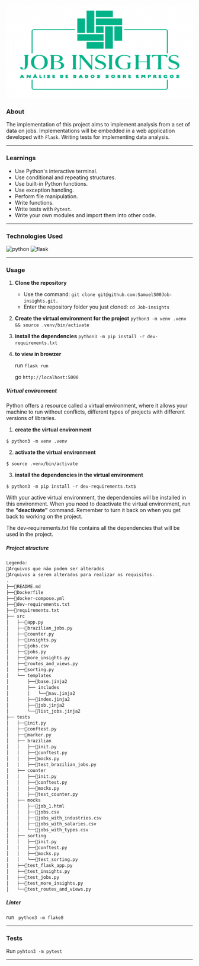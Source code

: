 ![capa](.images/readme-capa.png)

### About

The implementation of this project aims to implement analysis from a set of data on jobs. Implementations will be embedded in a web application developed with `Flask`. Writing tests for implementing data analysis.

---

### Learnings

* Use Python's interactive terminal.
* Use conditional and repeating structures.
* Use built-in Python functions.
* Use exception handling.
* Perform file manipulation.
* Write functions.
* Write tests with `Pytest`.
* Write your own modules and import them into other code.

---

### Technologies Used

![python](https://img.shields.io/badge/Python-3776AB?style=for-the-badge&logo=python&logoColor=white) ![flask](https://img.shields.io/badge/Flask-000000?style=for-the-badge&logo=flask&logoColor=white)

---

### Usage

1. **Clone the repository**

   * Use the command: `git clone git@github.com:SamuelS00Job-insights.git.`
   * Enter the repository folder you just cloned: `cd Job-insights`
2. **Create the virtual environment for the project**
   `python3 -m venv .venv && source .venv/bin/activate`
3. **install the dependencies**
   `python3 -m pip install -r dev-requirements.txt`
4. **to view in browzer**

   run `flask run`

   go `http://localhost:5000`

##### Virtual environment

Python offers a resource called a virtual environment, where it allows your machine to run without conflicts, different types of projects with different versions of libraries.

1. **create the virtual environment**

```shell
$ python3 -m venv .venv
```

2. **activate the virtual environment**

```shell
$ source .venv/bin/activate
```

3. **install the dependencies in the virtual environment**

```shell
$ python3 -m pip install -r dev-requirements.txt$
```

With your active virtual environment, the dependencies will be installed in this environment. When you need to deactivate the virtual environment, run the **"**deactivate**"** command. Remember to turn it back on when you get back to working on the project.

The dev-requirements.txt file contains all the dependencies that will be used in the project.

##### Project structure

```
Legenda:
🔸Arquivos que não podem ser alterados
🔹Arquivos a serem alterados para realizar os requisitos.
.
├──🔸README.md
├──🔸Dockerfile
├──🔸docker-compose.yml
├──🔸dev-requirements.txt
├──🔸requirements.txt
├── src
│   ├──🔸app.py
│   ├──🔸brazilian_jobs.py
│   ├──🔸counter.py
│   ├──🔹insights.py
│   ├──🔸jobs.csv
│   ├──🔹jobs.py
│   ├──🔸more_insights.py
│   ├──🔹routes_and_views.py
│   ├──🔸sorting.py
│   └── templates
│       ├──🔸base.jinja2
│       ├── includes
│       │   └──🔸nav.jinja2
│       ├──🔸index.jinja2
│       ├──🔸job.jinja2
│       └──🔸list_jobs.jinja2
├── tests
│   ├──🔸init.py
│   ├──🔸conftest.py
│   ├──🔸marker.py
│   ├── brazilian
│   │   ├──🔸init.py
│   │   ├──🔸conftest.py
│   │   ├──🔸mocks.py
│   │   ├──🔹test_brazilian_jobs.py
│   ├── counter
│   │   ├──🔸init.py
│   │   ├──🔸conftest.py
│   │   ├──🔸mocks.py
│   │   ├──🔹test_counter.py
│   ├── mocks
│   │   ├──🔸job_1.html
│   │   ├──🔸jobs.csv
│   │   ├──🔸jobs_with_industries.csv
│   │   ├──🔸jobs_with_salaries.csv
│   │   └──🔸jobs_with_types.csv
│   ├── sorting
│   │   ├──🔸init.py
│   │   ├──🔸conftest.py
│   │   ├──🔸mocks.py
│   │   └──🔹test_sorting.py
│   ├──🔸test_flask_app.py
│   ├──🔸test_insights.py
│   ├──🔸test_jobs.py
│   ├──🔸test_more_insights.py
│   └──🔸test_routes_and_views.py
```

##### Linter

run ` python3 -m flake8`

---

### Tests

Run  `pyhton3 -m pytest`

---
